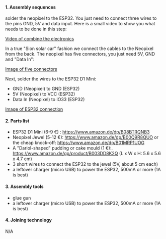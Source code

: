  #### 1. Assembly sequences 
 solder the neopixel to the ESP32. You just need to connect three wires to the pins GND, 5V and data input. Here is a small video to show you what needs to be done in this step:
  
 [Video of combine the electronics](https://www.youtube.com/watch?v=zs6iYs3ViG4)
 
 In a true "Sion solar car" fashion we connect the cables to the Neopixel from the back.
The neopixel has five connectors, you just need 5V, GND and "Data In":

[Image of five connectors](https://wikifactory.com/files/RmlsZTo1NzE3NTk=)

Next, solder the wires to the ESP32 D1 Mini:

   * GND (Neopixel) to GND (ESP32)
   * 5V (Neopixel) to VCC (ESP32)
   * Data In (Neopixel) to IO33 (ESP32)

[Image of ESP32 connection](https://wikifactory.com/files/RmlsZTo1NzE3NjI=)

 #### 2. Parts list 
 
  * ESP32 D1 Mini (6-9 €) : https://www.amazon.de/dp/B08BTRQNB3
  * Neopixel Jewel (5-12 €): https://www.amazon.de/dp/B00Q9R8QUO or the cheap knock-off: https://www.amazon.de/dp/B01MRP1UOG﻿
  * A "Dariol-shaped" pudding or cake mould (1 €):. https://www.amazon.de/gp/product/B003DD8K2Q﻿
    (L x W x H: 5.6 x 5.6 x 4.7 cm)
  * 3 short wires to connect the ESP32 to the jewel (5V, about 5 cm each)
  * a leftover charger (micro USB) to power the ESP32, 500mA or more (1A is best)

 #### 3. Assembly tools 
   * glue gun
   * a leftover charger (micro USB) to power the ESP32, 500mA or more (1A is best)
  
#### 4. Joining technology 

N/A
